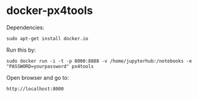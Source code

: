 # docker-px4tools

Dependencies:

    sudo apt-get install docker.io

Run this by:

    sudo docker run -i -t -p 8000:8888 -v /home/jupyterhub:/notebooks -e "PASSWORD=yourpassword" px4tools

Open browser and go to:

    http://localhost:8000
